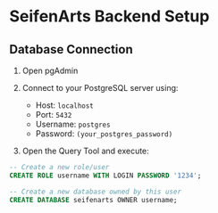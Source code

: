 # SeifenArts Backend Setup

## Database Connection

1. Open pgAdmin
2. Connect to your PostgreSQL server using:
    - Host: `localhost`
    - Port: `5432`
    - Username: `postgres`
    - Password: `(your_postgres_password)`

3. Open the Query Tool and execute:

```sql
-- Create a new role/user
CREATE ROLE username WITH LOGIN PASSWORD '1234';

-- Create a new database owned by this user
CREATE DATABASE seifenarts OWNER username;